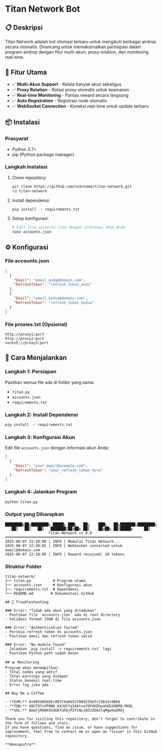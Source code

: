 # Titan Network Bot

## 📋 Deskripsi
Titan Network adalah bot otomasi terbaru untuk mengikuti berbagai airdrop secara otomatis. Dirancang untuk memaksimalkan partisipasi dalam program airdrop dengan fitur multi-akun, proxy rotation, dan monitoring real-time.

## 🚀 Fitur Utama
- ✅ **Multi-Akun Support** - Kelola banyak akun sekaligus
- ✅ **Proxy Rotation** - Rotasi proxy otomatis untuk keamanan
- ✅ **Real-time Monitoring** - Pantau reward secara langsung
- ✅ **Auto Registration** - Registrasi node otomatis
- ✅ **WebSocket Connection** - Koneksi real-time untuk update terbaru

## 📦 Instalasi

### Prasyarat
- Python 3.7+
- pip (Python package manager)

### Langkah Instalasi
1. Clone repository:
   ```bash
   git clone https://github.com/username/titan-network.git
   cd titan-network
   ```

2. Install dependensi:
   ```bash
   pip install -r requirements.txt
   ```

3. Setup konfigurasi:
   ```bash
   # Edit file accounts.json dengan informasi akun Anda
   nano accounts.json
   ```

## ⚙️ Konfigurasi

### File accounts.json
```json
[
  {
    "Email": "email_anda@domain.com",
    "RefreshToken": "refresh_token_andi"
  },
  {
    "Email": "email_kedua@domain.com",
    "RefreshToken": "refresh_token_kedua"
  }
]
```

### File proxies.txt (Opsional)
```
http://proxy1:port
http://proxy2:port
socks5://proxy3:port
```

## 🎯 Cara Menjalankan

### Langkah 1: Persiapan
Pastikan semua file ada di folder yang sama:
- `titan.py`
- `accounts.json`
- `requirements.txt`

### Langkah 2: Install Dependensi
```bash
pip install -r requirements.txt
```

### Langkah 3: Konfigurasi Akun
Edit file `accounts.json` dengan informasi akun Anda:
```json
[
  {
    "Email": "your_email@example.com",
    "RefreshToken": "your_refresh_token_here"
  }
]
```

### Langkah 4: Jalankan Program
```bash
python titan.py
```

### Output yang Diharapkan
```
████████╗██╗████████╗ █████╗ ███╗   ██╗    ███╗   ██╗███████╗████████╗
   ██║   ██║   ██║   ███████║██╔██╗ ██║    ██╔██╗ ██║█████╗     ██║   
                    Titan Network v1.0.0
═══════════════════════════════════════════════════════════════
2025-08-07 22:20:00 | INFO | Memulai Titan Network...
2025-08-07 22:20:01 | INFO | WebSocket connected untuk email@domain.com
2025-08-07 22:20:05 | INFO | Reward received: 10 tokens
```
### Struktur Folder
```
titan-network/
├── titan.py          # Program utama
├── accounts.json     # Konfigurasi akun
├── requirements.txt  # Dependensi
└── README.md        # Dokumentasi GitHub

## 🔧 Troubleshooting

### Error: "Tidak ada akun yang ditemukan"
- Pastikan file `accounts.json` ada di root directory
- Validasi format JSON di file accounts.json

### Error: "Authentication failed"
- Periksa refresh token di accounts.json
- Pastikan email dan refresh token valid

### Error: "No module found"
- Jalankan `pip install -r requirements.txt` lagi
- Pastikan Python path sudah benar

## 📊 Monitoring
Program akan menampilkan:
- Total nodes yang aktif
- Total earnings yang didapat
- Status koneksi real-time
- Error log jika ada

## Buy Me a Coffee

- **EVM:** 0x905d0505Ec007C9aDb5CF005535bfcC5E43c0B66
- **TON:** UQCFO7vVP0N8_K4JUCfqlK6tsofOF4KEhpahEEdXBMQ-MVQL
- **SOL:** BmqfjRHAKXUSKATuhbjPZfcNciN3J2DA1tqMgw9aGMdj

Thank you for visiting this repository, don't forget to contribute in the form of follows and stars.
If you have questions, find an issue, or have suggestions for improvement, feel free to contact me or open an *issue* in this GitHub repository.

**deasaputra**
